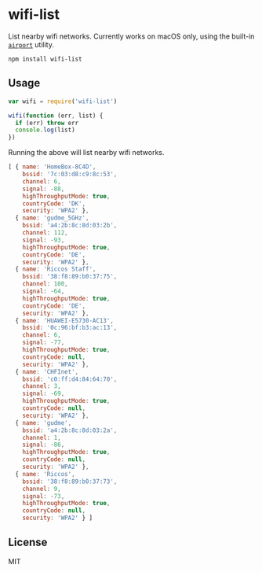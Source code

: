 # wifi-list

List nearby wifi networks. Currently works on macOS only, using the built-in [`airport`](http://apple.stackexchange.com/questions/130923/is-there-a-built-in-command-line-utility-for-airport-and-other-wifi-networks) utility.

```
npm install wifi-list
```

## Usage

``` js
var wifi = require('wifi-list')

wifi(function (err, list) {
  if (err) throw err
  console.log(list)
})
```

Running the above will list nearby wifi networks.

``` js
[ { name: 'HomeBox-8C4D',
    bssid: '7c:03:d8:c9:8c:53',
    channel: 6,
    signal: -88,
    highThroughputMode: true,
    countryCode: 'DK',
    security: 'WPA2' },
  { name: 'gudme_5GHz',
    bssid: 'a4:2b:8c:8d:03:2b',
    channel: 112,
    signal: -93,
    highThroughputMode: true,
    countryCode: 'DE',
    security: 'WPA2' },
  { name: 'Riccos Staff',
    bssid: '38:f8:89:b0:37:75',
    channel: 100,
    signal: -64,
    highThroughputMode: true,
    countryCode: 'DE',
    security: 'WPA2' },
  { name: 'HUAWEI-E5730-AC13',
    bssid: '0c:96:bf:b3:ac:13',
    channel: 6,
    signal: -77,
    highThroughputMode: true,
    countryCode: null,
    security: 'WPA2' },
  { name: 'CHFInet',
    bssid: 'c0:ff:d4:84:64:70',
    channel: 3,
    signal: -69,
    highThroughputMode: true,
    countryCode: null,
    security: 'WPA2' },
  { name: 'gudme',
    bssid: 'a4:2b:8c:8d:03:2a',
    channel: 1,
    signal: -86,
    highThroughputMode: true,
    countryCode: null,
    security: 'WPA2' },
  { name: 'Riccos',
    bssid: '38:f8:89:b0:37:73',
    channel: 9,
    signal: -73,
    highThroughputMode: true,
    countryCode: null,
    security: 'WPA2' } ]
```

## License

MIT
